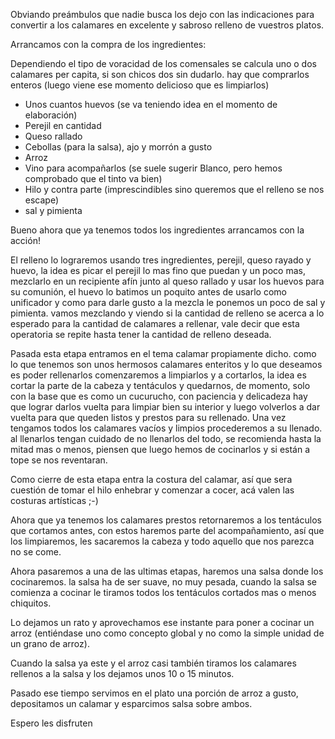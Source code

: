 Obviando preámbulos que nadie busca los dejo con las indicaciones para convertir a los calamares en excelente y sabroso relleno de vuestros platos. 

Arrancamos con la compra de los ingredientes:

Dependiendo el tipo de voracidad de los comensales se calcula uno o dos calamares per capita, si son chicos dos sin dudarlo. hay que comprarlos enteros (luego viene ese momento delicioso que es limpiarlos)

- Unos cuantos huevos (se va teniendo idea en el momento de elaboración)
- Perejil en cantidad
- Queso rallado
- Cebollas (para la salsa), ajo y morrón a gusto
- Arroz
- Vino para acompañarlos (se suele sugerir Blanco, pero hemos comprobado que el tinto va bien)
- Hilo y contra parte (imprescindibles sino queremos que el relleno se nos escape)
- sal y pimienta

Bueno ahora que ya tenemos todos los ingredientes arrancamos con la acción!

El relleno lo lograremos usando tres ingredientes, perejil, queso rayado y huevo, la idea es picar el perejil lo mas fino que puedan y un poco mas, mezclarlo en un recipiente afín junto al queso rallado y usar los huevos para su comunión, el huevo lo batimos un poquito antes de usarlo como unificador y como para darle gusto a la mezcla le ponemos un poco de sal y pimienta. vamos mezclando y viendo si la cantidad de relleno se acerca a lo esperado para la cantidad de calamares a rellenar, vale decir que esta operatoria se repite hasta tener la cantidad de relleno deseada.

Pasada esta etapa entramos en el tema calamar propiamente dicho. como lo que tenemos son unos hermosos calamares enteritos y lo que deseamos es poder rellenarlos comenzaremos a limpiarlos y a cortarlos, la idea es cortar la parte de la cabeza y tentáculos y quedarnos, de momento, solo con la base que es como un cucurucho, con paciencia y delicadeza hay que lograr darlos vuelta para limpiar bien su interior y luego volverlos a dar vuelta para que queden listos y prestos para su rellenado.
Una vez tengamos todos los calamares vacíos y limpios procederemos a su llenado. al llenarlos tengan cuidado de no llenarlos del todo, se recomienda hasta la mitad mas o menos, piensen que luego hemos de cocinarlos y si están a tope se nos reventaran.

Como cierre de esta etapa entra la costura del calamar, así que sera cuestión de tomar el hilo enhebrar y comenzar a cocer, acá valen las costuras artísticas ;-)

Ahora que ya tenemos los calamares prestos retornaremos a los tentáculos que cortamos antes, con estos haremos parte del acompañamiento, así que los limpiaremos, les sacaremos la cabeza y todo aquello que nos parezca no se come.

Ahora pasaremos a una de las ultimas etapas, haremos una salsa donde los cocinaremos. la salsa ha de ser suave, no muy pesada, cuando la salsa se comienza a cocinar le tiramos todos los tentáculos cortados mas o menos chiquitos.

Lo dejamos un rato y aprovechamos ese instante para poner a cocinar un arroz (entiéndase uno como concepto global y no como la simple unidad de un grano de arroz).

Cuando la salsa ya este y el arroz casi también tiramos los calamares rellenos a la salsa y los dejamos unos 10 o 15 minutos.

Pasado ese tiempo servimos en el plato una porción de arroz a gusto, depositamos un calamar y esparcimos salsa sobre ambos.

Espero les disfruten
